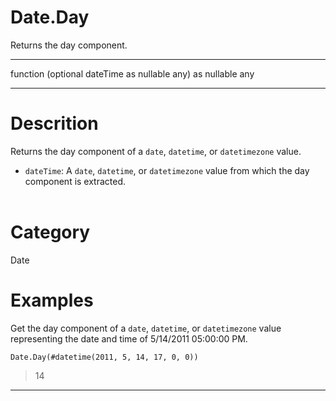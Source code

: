 ﻿# Date.Day
Returns the day component.
***
function (optional dateTime as nullable any) as nullable any
***
# Descrition 
Returns the day component of a <code>date</code>, <code>datetime</code>, or <code>datetimezone</code> value.
      <ul>
        <li><code>dateTime</code>: A <code>date</code>, <code>datetime</code>, or <code>datetimezone</code> value from which the day component is extracted.</li>       
      </ul>
# Category 
Date
# Examples 
Get the day component of a <code>date</code>, <code>datetime</code>, or <code>datetimezone</code> value representing the date and time of 5/14/2011 05:00:00 PM.
```
Date.Day(#datetime(2011, 5, 14, 17, 0, 0))
```
> 14
***
